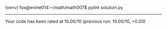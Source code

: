 (venv) fox@enine014:~/math/math007$ pylint solution.py 

--------------------------------------------------------------------
Your code has been rated at 10.00/10 (previous run: 10.00/10, +0.00)